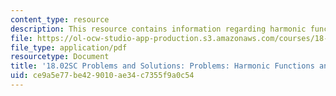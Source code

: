 ```yaml
---
content_type: resource
description: This resource contains information regarding harmonic functions and averages.
file: https://ol-ocw-studio-app-production.s3.amazonaws.com/courses/18-02sc-multivariable-calculus-fall-2010/ce9a5e77be429010ae34c7355f9a0c54_MIT18_02SC_pb_87_comb.pdf
file_type: application/pdf
resourcetype: Document
title: '18.02SC Problems and Solutions: Problems: Harmonic Functions and Averages'
uid: ce9a5e77-be42-9010-ae34-c7355f9a0c54
---
```

